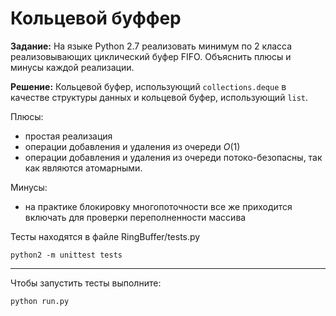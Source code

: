 # Кольцевой буффер

__Задание:__
На языке Python 2.7 реализовать минимум по 2 класса реализовывающих циклический буфер FIFO. Объяснить плюсы и минусы каждой реализации.

__Решение:__
Кольцевой буфер, использующий `collections.deque` в качестве структуры данных и кольцевой буфер, использующий `list`.

Плюсы:
- простая реализация
- операции добавления и удаления из очереди $O(1)$
- операции добавления и удаления из очереди потоко-безопасны, так как являются атомарными.

Минусы:
- на практике блокировку многопоточности все же приходится включать для проверки переполненности массива

Тесты находятся в файле RingBuffer/tests.py
```
python2 -m unittest tests
```

---

Чтобы запустить тесты выполните:
```
python run.py
```
